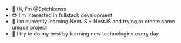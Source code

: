 - 👋 Hi, I’m @Spichkenss
- 😎 I’m interested in fullstack development
- 🤪 I’m currently learning NextJS + NestJS and trying to create some unique project
- 🤔 I try to do my best by learning new technologies every day
